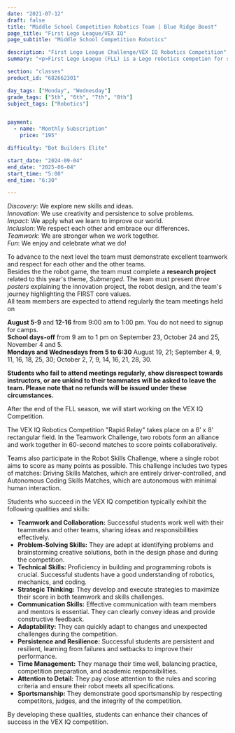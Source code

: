 ```yaml
---
date: "2021-07-12"
draft: false
title: "Middle School Competition Robotics Team | Blue Ridge Boost"
page_title: "First Lego League/VEX IQ"
page_subtitle: "Middle School Competition Robotics"

description: "First Lego League Challenge/VEX IQ Robotics Competition"
summary: "<p>First Lego League (FLL) is a Lego robotics competion for students grades 4 to 8. Teams engage in research, problem-solving, coding and engineering – building and programming a LEGO robot that navigates the missions of a robot game. As part of Challenge, teams also participate in a research project to identify and solve a relevant real-world problem. </p> Team members must be willing to work on all aspects of the competition and demostrate the <b>FIRST core values</b>.<br>"

section: "classes"
product_id: "682662301"

day_tags: ["Monday", "Wednesday"]
grade_tags: ["5th", "6th", "7th", "8th"]
subject_tags: ["Robotics"]


payment:
  - name: "Monthly Subscription"
    price: "195"

difficulty: "Bot Builders Elite"

start_date: "2024-09-04"
end_date: "2025-06-04"
start_time: "5:00"
end_time: "6:30"

---
```


<div class="container">
    <div class="row">
        <div class="col">
        <i>Discovery</i>: We explore new skills and ideas.<br>
        <i>Innovation</i>: We use creativity and persistence to solve problems.<br>
        <i>Impact</i>:  We apply what we learn to improve our world.<br>
        <i>Inclusion</i>: We respect each other and embrace our differences.<br>
        <i>Teamwork</i>: We are stronger when we work together.<br>
        <i>Fun</i>: We enjoy and celebrate what we do!
        </div>
    </div>
</div>

To advance to the next level the team must demonstrate excellent teamwork and respect for each other and the other teams.<br>
Besides the the robot game, the team must complete a <b>research project</b> related to this year's theme, <i>Submerged</i>. The team must present <i>three posters</i> explaining the innovation project, the robot design, and the team's journey highlighting the FIRST core values.<br>
All team members are expected to attend regularly the team meetings held on <br>
<div class="container">
    <div class="row">
        <div class="col">
            <b>August 5-9</b> and <b>12-16</b> from 9:00 am to 1:00 pm. You do not need to signup for camps.<br>
            <b>School days-off</b> from 9 am to 1 pm on September 23, October 24 and 25, November 4 and 5.<br>
            <b>Mondays and Wednesdays from 5 to 6:30</b> August 19, 21; September 4, 9, 11, 16, 18, 25, 30; October 2, 7, 9, 14, 16, 21, 28, 30.
        </div>
    </div>
</div>

<b>Students who fail to attend meetings regularly, show disrespect towards instructors, or are unkind to their teammates will be asked to leave the team. Please note that no refunds will be issued under these circumstances.</b>

<p>After the end of the FLL season, we will start working on the VEX IQ Competition. </P>

<p>The VEX IQ Robotics Competition "Rapid Relay" takes place on a 6’ x 8’ rectangular field. In the Teamwork Challenge, two robots form an alliance and work together in 60-second matches to score points collaboratively.</p>

<p>Teams also participate in the Robot Skills Challenge, where a single robot aims to score as many points as possible. This challenge includes two types of matches: Driving Skills Matches, which are entirely driver-controlled, and Autonomous Coding Skills Matches, which are autonomous with minimal human interaction.</p>

<p>Students who succeed in the VEX IQ competition typically exhibit the following qualities and skills:</p>
    <ul>
      <li><strong>Teamwork and Collaboration:</strong> Successful students work well with their teammates and other teams, sharing ideas and responsibilities effectively.</li>
      <li><strong>Problem-Solving Skills:</strong> They are adept at identifying problems and brainstorming creative solutions, both in the design phase and during the competition.</li>
      <li><strong>Technical Skills:</strong> Proficiency in building and programming robots is crucial. Successful students have a good understanding of robotics, mechanics, and coding.</li>
      <li><strong>Strategic Thinking:</strong> They develop and execute strategies to maximize their score in both teamwork and skills challenges.</li>
      <li><strong>Communication Skills:</strong> Effective communication with team members and mentors is essential. They can clearly convey ideas and provide constructive feedback.</li>
      <li><strong>Adaptability:</strong> They can quickly adapt to changes and unexpected challenges during the competition.</li>
      <li><strong>Persistence and Resilience:</strong> Successful students are persistent and resilient, learning from failures and setbacks to improve their performance.</li>
      <li><strong>Time Management:</strong> They manage their time well, balancing practice, competition preparation, and academic responsibilities.</li>
      <li><strong>Attention to Detail:</strong> They pay close attention to the rules and scoring criteria and ensure their robot meets all specifications.</li>
      <li><strong>Sportsmanship:</strong> They demonstrate good sportsmanship by respecting competitors, judges, and the integrity of the competition.</li>
    </ul>
    <p>By developing these qualities, students can enhance their chances of success in the VEX IQ competition.</p>
